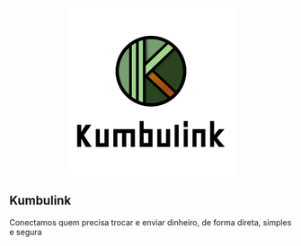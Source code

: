 <p align="center">
  <img width='300px' src="./public/kumbulink.svg">
</p>


## Kumbulink

Conectamos quem precisa trocar e enviar dinheiro, de forma direta, simples e segura
